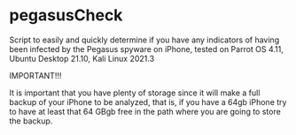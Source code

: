 # pegasusCheck
Script to easily and quickly determine if you have any indicators of having been infected by the Pegasus spyware on iPhone, tested on Parrot OS 4.11, Ubuntu Desktop 21.10, Kali Linux 2021.3

IMPORTANT!!!

It is important that you have plenty of storage since it will make a full backup of your iPhone to be analyzed, that is, if you have a 64gb iPhone try to have at least that 64 GBgb free in the path where you are going to store the backup.
